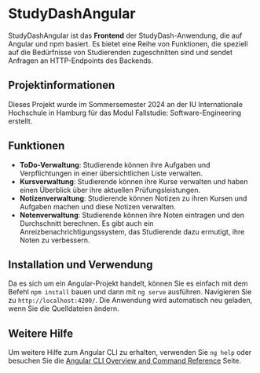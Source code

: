 # StudyDashAngular

StudyDashAngular ist das **Frontend** der StudyDash-Anwendung, die auf Angular und npm basiert. Es bietet eine Reihe von Funktionen, die speziell auf die Bedürfnisse von Studierenden zugeschnitten sind und sendet Anfragen an HTTP-Endpoints des Backends.

## Projektinformationen

Dieses Projekt wurde im Sommersemester 2024 an der IU Internationale Hochschule in Hamburg für das Modul Fallstudie: Software-Engineering erstellt.

## Funktionen

- **ToDo-Verwaltung**: Studierende können ihre Aufgaben und Verpflichtungen in einer übersichtlichen Liste verwalten.
- **Kursverwaltung**: Studierende können ihre Kurse verwalten und haben einen Überblick über ihre aktuellen Prüfungsleistungen.
- **Notizenverwaltung**: Studierende können Notizen zu ihren Kursen und Aufgaben machen und diese Notizen verwalten.
- **Notenverwaltung**: Studierende können ihre Noten eintragen und den Durchschnitt berechnen. Es gibt auch ein Anreizbenachrichtigungssystem, das Studierende dazu ermutigt, ihre Noten zu verbessern.

## Installation und Verwendung

Da es sich um ein Angular-Projekt handelt, können Sie es einfach mit dem Befehl `npm install` bauen und dann mit `ng serve` ausführen. Navigieren Sie zu `http://localhost:4200/`. Die Anwendung wird automatisch neu geladen, wenn Sie die Quelldateien ändern.

## Weitere Hilfe

Um weitere Hilfe zum Angular CLI zu erhalten, verwenden Sie `ng help` oder besuchen Sie die [Angular CLI Overview and Command Reference](https://angular.io/cli) Seite.
